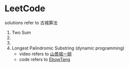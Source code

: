 # LeetCode
solutions refer to 古城算法

1. Two Sum
2.
3. 
5. Longest Palindromic Substring (dynamic programming)
   - video refers to [山景城一姐](https://www.youtube.com/watch?v=ZnzvU03HtYk)
   - code refers to [EbowTang](https://blog.csdn.net/ebowtang/article/details/50698672)
